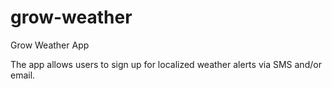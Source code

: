 # grow-weather
Grow Weather App

The app allows users to sign up for localized weather alerts via SMS and/or email.

